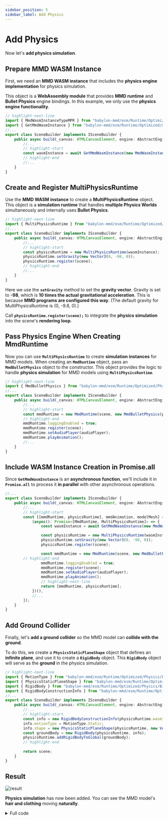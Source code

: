 ```yaml
---
sidebar_position: 5
sidebar_label: Add Physics
---
```


# Add Physics

Now let's **add physics simulation**.

## Prepare MMD WASM Instance

First, we need an **MMD WASM instance** that includes the **physics engine implementation** for physics simulation.

This object is a **WebAssembly module** that provides **MMD runtime** and **Bullet Physics** engine bindings. In this example, we only use the **physics engine functionality**.

```typescript title="src/sceneBuilder.ts"
// highlight-next-line
import { MmdWasmInstanceTypeMPR } from "babylon-mmd/esm/Runtime/Optimized/InstanceType/multiPhysicsRelease";
import { GetMmdWasmInstance } from "babylon-mmd/esm/Runtime/Optimized/mmdWasmInstance";
//...
export class SceneBuilder implements ISceneBuilder {
    public async build(_canvas: HTMLCanvasElement, engine: AbstractEngine): Promise<Scene> {
        //...
        // highlight-start
        const wasmInstance = await GetMmdWasmInstance(new MmdWasmInstanceTypeMPR());
        // highlight-end
        //...
    }
}
```

## Create and Register MultiPhysicsRuntime

Use the **MMD WASM instance** to create a **MultiPhysicsRuntime** object. This object is a **simulation runtime** that handles **multiple Physics Worlds** simultaneously and internally uses **Bullet Physics**.

```typescript title="src/sceneBuilder.ts"
// highlight-next-line
import { MultiPhysicsRuntime } from "babylon-mmd/esm/Runtime/Optimized/Physics/Bind/Impl/multiPhysicsRuntime";
//...
export class SceneBuilder implements ISceneBuilder {
    public async build(_canvas: HTMLCanvasElement, engine: AbstractEngine): Promise<Scene> {
        //...
        // highlight-start
        const physicsRuntime = new MultiPhysicsRuntime(wasmInstance);
        physicsRuntime.setGravity(new Vector3(0, -98, 0));
        physicsRuntime.register(scene);
        // highlight-end
        //...
    }
}
```

Here we use the **`setGravity`** method to set the **gravity vector**. Gravity is set to **-98**, which is **10 times the actual gravitational acceleration**. This is because **MMD programs are configured this way**. (The default gravity for MultiPhysicsRuntime is (0, -9.8, 0).)

Call **`physicsRuntime.register(scene);`** to integrate the **physics simulation** into the scene's **rendering loop**.

## Pass Physics Engine When Creating MmdRuntime

Now you can use **`MultiPhysicsRuntime`** to create **simulation instances** for MMD models. When creating an **`MmdRuntime`** object, pass an **`MmdBulletPhysics`** object to the constructor. This object provides the logic to handle **physics simulation** for MMD models using **`MultiPhysicsRuntime`**.

```typescript title="src/sceneBuilder.ts"
// highlight-next-line
import { MmdBulletPhysics } from "babylon-mmd/esm/Runtime/Optimized/Physics/mmdBulletPhysics";
//...
export class SceneBuilder implements ISceneBuilder {
    public async build(_canvas: HTMLCanvasElement, engine: AbstractEngine): Promise<Scene> {
        //...
        // highlight-start
        const mmdRuntime = new MmdRuntime(scene, new MmdBulletPhysics(physicsRuntime));
        // highlight-end
        mmdRuntime.loggingEnabled = true;
        mmdRuntime.register(scene);
        mmdRuntime.setAudioPlayer(audioPlayer);
        mmdRuntime.playAnimation();
        //...
    }
}
```

## Include WASM Instance Creation in Promise.all

Since **`GetMmdWasmInstance`** is an **asynchronous function**, we'll include it in **`Promise.all`** to process it **in parallel** with other asynchronous operations.

```typescript title="src/sceneBuilder.ts"
//...
export class SceneBuilder implements ISceneBuilder {
    public async build(_canvas: HTMLCanvasElement, engine: AbstractEngine): Promise<Scene> {
        //...
        // highlight-start
        const [[mmdRuntime, physicsRuntime], mmdAnimation, modelMesh] = await Promise.all([
            (async(): Promise<[MmdRuntime, MultiPhysicsRuntime]> => {
                const wasmInstance = await GetMmdWasmInstance(new MmdWasmInstanceTypeMPR());

                const physicsRuntime = new MultiPhysicsRuntime(wasmInstance);
                physicsRuntime.setGravity(new Vector3(0, -98, 0));
                physicsRuntime.register(scene);

                const mmdRuntime = new MmdRuntime(scene, new MmdBulletPhysics(physicsRuntime));
        // highlight-end
                mmdRuntime.loggingEnabled = true;
                mmdRuntime.register(scene);
                mmdRuntime.setAudioPlayer(audioPlayer);
                mmdRuntime.playAnimation();
                // highlight-next-line
                return [mmdRuntime, physicsRuntime];
            })(),
            //...
        ]);
    }
}
```

## Add Ground Collider

Finally, let's **add a ground collider** so the MMD model can **collide with the ground**.

To do this, we create a **`PhysicsStaticPlaneShape`** object that defines an **infinite plane**, and use it to create a **`RigidBody`** object. This **`RigidBody`** object will serve as the **ground** in the physics simulation.

```typescript title="src/sceneBuilder.ts"
// highlight-next-line
import { MotionType } from "babylon-mmd/esm/Runtime/Optimized/Physics/Bind/motionType";
import { PhysicsStaticPlaneShape } from "babylon-mmd/esm/Runtime/Optimized/Physics/Bind/physicsShape";
import { RigidBody } from "babylon-mmd/esm/Runtime/Optimized/Physics/Bind/rigidBody";
import { RigidBodyConstructionInfo } from "babylon-mmd/esm/Runtime/Optimized/Physics/Bind/rigidBodyConstructionInfo";
//...
export class SceneBuilder implements ISceneBuilder {
    public async build(_canvas: HTMLCanvasElement, engine: AbstractEngine): Promise<Scene> {
        //...
        // highlight-start
        const info = new RigidBodyConstructionInfo(physicsRuntime.wasmInstance);
        info.motionType = MotionType.Static;
        info.shape = new PhysicsStaticPlaneShape(physicsRuntime, new Vector3(0, 1, 0), 0);
        const groundBody = new RigidBody(physicsRuntime, info);
        physicsRuntime.addRigidBodyToGlobal(groundBody);
        // highlight-end
        
        return scene;
    }
}
```

## Result

![result](@site/docs/get-started/add-physics/result.png)

**Physics simulation** has now been added. You can see the MMD model's **hair and clothing** moving **naturally**.

<details>
<summary>Full code</summary>
```typescript title="src/sceneBuilder.ts"
import "@babylonjs/core/Lights/Shadows/shadowGeneratorSceneComponent";
import "babylon-mmd/esm/Loader/pmxLoader";
import "babylon-mmd/esm/Loader/mmdOutlineRenderer";
import "babylon-mmd/esm/Runtime/Animation/mmdRuntimeCameraAnimation";
import "babylon-mmd/esm/Runtime/Animation/mmdRuntimeModelAnimation";

import type { AbstractEngine } from "@babylonjs/core/Engines/abstractEngine";
import { DirectionalLight } from "@babylonjs/core/Lights/directionalLight";
import { ShadowGenerator } from "@babylonjs/core/Lights/Shadows/shadowGenerator";
import { LoadAssetContainerAsync } from "@babylonjs/core/Loading/sceneLoader";
import { Color3, Color4 } from "@babylonjs/core/Maths/math.color";
import { Vector3 } from "@babylonjs/core/Maths/math.vector";
import { CreateGround } from "@babylonjs/core/Meshes/Builders/groundBuilder";
import { Scene } from "@babylonjs/core/scene";
import { MmdStandardMaterialBuilder } from "babylon-mmd/esm/Loader/mmdStandardMaterialBuilder";
import { VmdLoader } from "babylon-mmd/esm/Loader/vmdLoader";
import { StreamAudioPlayer } from "babylon-mmd/esm/Runtime/Audio/streamAudioPlayer";
import { MmdCamera } from "babylon-mmd/esm/Runtime/mmdCamera";
import type { MmdMesh } from "babylon-mmd/esm/Runtime/mmdMesh";
import { MmdRuntime } from "babylon-mmd/esm/Runtime/mmdRuntime";
// highlight-start
import { MmdWasmInstanceTypeMPR } from "babylon-mmd/esm/Runtime/Optimized/InstanceType/multiPhysicsRelease";
import { GetMmdWasmInstance } from "babylon-mmd/esm/Runtime/Optimized/mmdWasmInstance";
import { MultiPhysicsRuntime } from "babylon-mmd/esm/Runtime/Optimized/Physics/Bind/Impl/multiPhysicsRuntime";
import { MotionType } from "babylon-mmd/esm/Runtime/Optimized/Physics/Bind/motionType";
import { PhysicsStaticPlaneShape } from "babylon-mmd/esm/Runtime/Optimized/Physics/Bind/physicsShape";
import { RigidBody } from "babylon-mmd/esm/Runtime/Optimized/Physics/Bind/rigidBody";
import { RigidBodyConstructionInfo } from "babylon-mmd/esm/Runtime/Optimized/Physics/Bind/rigidBodyConstructionInfo";
import { MmdBulletPhysics } from "babylon-mmd/esm/Runtime/Optimized/Physics/mmdBulletPhysics";
// highlight-end

import type { ISceneBuilder } from "./baseRuntime";

export class SceneBuilder implements ISceneBuilder {
    public async build(_canvas: HTMLCanvasElement, engine: AbstractEngine): Promise<Scene> {
        const materialBuilder = new MmdStandardMaterialBuilder();
        const scene = new Scene(engine);
        scene.clearColor = new Color4(0.95, 0.95, 0.95, 1.0);
        scene.ambientColor = new Color3(0.5, 0.5, 0.5);

        const mmdCamera = new MmdCamera("MmdCamera", new Vector3(0, 10, 0), scene);

        const directionalLight = new DirectionalLight("DirectionalLight", new Vector3(0.5, -1, 1), scene);
        directionalLight.intensity = 1.0;
        directionalLight.autoCalcShadowZBounds = true;

        const shadowGenerator = new ShadowGenerator(1024, directionalLight, true);
        shadowGenerator.transparencyShadow = true;
        shadowGenerator.usePercentageCloserFiltering = true;
        shadowGenerator.forceBackFacesOnly = true;
        shadowGenerator.filteringQuality = ShadowGenerator.QUALITY_MEDIUM;
        shadowGenerator.frustumEdgeFalloff = 0.1;

        const ground = CreateGround("ground1", { width: 100, height: 100, subdivisions: 2, updatable: false }, scene);
        ground.receiveShadows = true;

        const audioPlayer = new StreamAudioPlayer(scene);
        audioPlayer.source = "res/private_test/motion/メランコリ・ナイト/melancholy_night.mp3";

        const vmdLoader = new VmdLoader(scene);
        vmdLoader.loggingEnabled = true;

        // highlight-start
        const [[mmdRuntime, physicsRuntime], mmdAnimation, modelMesh] = await Promise.all([
            (async(): Promise<[MmdRuntime, MultiPhysicsRuntime]> => {
                const wasmInstance = await GetMmdWasmInstance(new MmdWasmInstanceTypeMPR());

                const physicsRuntime = new MultiPhysicsRuntime(wasmInstance);
                physicsRuntime.setGravity(new Vector3(0, -98, 0));
                physicsRuntime.register(scene);

                const mmdRuntime = new MmdRuntime(scene, new MmdBulletPhysics(physicsRuntime));
        // highlight-end
                mmdRuntime.loggingEnabled = true;
                mmdRuntime.register(scene);
                mmdRuntime.setAudioPlayer(audioPlayer);
                mmdRuntime.playAnimation();
                // highlight-next-line
                return [mmdRuntime, physicsRuntime];
            })(),
            vmdLoader.loadAsync("motion",
                [
                    "res/private_test/motion/メランコリ・ナイト/メランコリ・ナイト_カメラ.vmd",
                    "res/private_test/motion/メランコリ・ナイト/メランコリ・ナイト_表情モーション.vmd",
                    "res/private_test/motion/メランコリ・ナイト/メランコリ・ナイト_リップモーション.vmd",
                    "res/private_test/motion/メランコリ・ナイト/メランコリ・ナイト.vmd"
                ]),
            LoadAssetContainerAsync(
                "res/private_test/model/YYB Hatsune Miku_10th/YYB Hatsune Miku_10th_v1.02.pmx",
                scene,
                {
                    pluginOptions: {
                        mmdmodel: {
                            loggingEnabled: true,
                            materialBuilder: materialBuilder
                        }
                    }
                }
            ).then(result => {
                result.addAllToScene();
                return result.rootNodes[0] as MmdMesh;
            })
        ]);

        const cameraAnimationHandle = mmdCamera.createRuntimeAnimation(mmdAnimation);
        mmdCamera.setRuntimeAnimation(cameraAnimationHandle);
        mmdRuntime.addAnimatable(mmdCamera);

        {
            for (const mesh of modelMesh.metadata.meshes) mesh.receiveShadows = true;
            shadowGenerator.addShadowCaster(modelMesh);

            const mmdModel = mmdRuntime.createMmdModel(modelMesh);
            const modelAnimationHandle = mmdModel.createRuntimeAnimation(mmdAnimation);
            mmdModel.setRuntimeAnimation(modelAnimationHandle);
        }

        // highlight-start
        const info = new RigidBodyConstructionInfo(physicsRuntime.wasmInstance);
        info.motionType = MotionType.Static;
        info.shape = new PhysicsStaticPlaneShape(physicsRuntime, new Vector3(0, 1, 0), 0);
        const groundBody = new RigidBody(physicsRuntime, info);
        physicsRuntime.addRigidBodyToGlobal(groundBody);
        // highlight-end

        return scene;
    }
}
```
</details>
